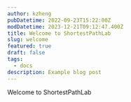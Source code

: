 ```yaml
---
author: kzheng
pubDatetime: 2022-09-23T15:22:00Z
modDatetime: 2023-12-21T09:12:47.400Z
title: Welcome to ShortestPathLab
slug: welcome
featured: true
draft: false
tags:
  - docs
description: Example blog post
---
```


Welcome to ShortestPathLab
